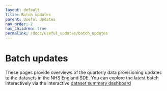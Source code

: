 ```yaml
---
layout: default
title: Batch updates
parent: Useful Updates
nav_order: 2
has_children: true
permalink: /docs/useful_updates/batch_updates
---
```


# Batch updates

These pages provide overviews of the quarterly data provisioning updates to the datasets in the NHS England SDE. You can 
explore the latest batch interactively via the interactive <a href="https://bhfdatasciencecentre.org/dashboard/" target="_blank">dataset summary dashboard</a>
